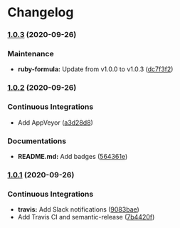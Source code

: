 # Changelog

### [1.0.3](https://github.com/extra2000/travis-cli-box/compare/v1.0.2...v1.0.3) (2020-09-26)


### Maintenance

* **ruby-formula:** Update from v1.0.0 to v1.0.3 ([dc7f3f2](https://github.com/extra2000/travis-cli-box/commit/dc7f3f2a7b0cdda2cf915b76ff2f68b73ddd7602))

### [1.0.2](https://github.com/extra2000/travis-cli-box/compare/v1.0.1...v1.0.2) (2020-09-26)


### Continuous Integrations

* Add AppVeyor ([a3d28d8](https://github.com/extra2000/travis-cli-box/commit/a3d28d8563d94cfa383ab2b36f3e34230a5d9808))


### Documentations

* **README.md:** Add badges ([564361e](https://github.com/extra2000/travis-cli-box/commit/564361ec27a33a90410fcea1638cfe234862e9ee))

### [1.0.1](https://github.com/extra2000/travis-cli-box/compare/v1.0.0...v1.0.1) (2020-09-26)


### Continuous Integrations

* **travis:** Add Slack notifications ([9083bae](https://github.com/extra2000/travis-cli-box/commit/9083bae52780ef26509a4883fa0e2fb28042d8a7))
* Add Travis CI and semantic-release ([7b4420f](https://github.com/extra2000/travis-cli-box/commit/7b4420fb9210425452fe3c89a1fbb8335910c11a))
